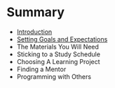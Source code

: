 # Summary

* [Introduction](README.md)
* [Setting Goals and Expectations](setting_goals_and_expectations.md)
* The Materials You Will Need
* Sticking to a Study Schedule
* Choosing A Learning Project
* Finding a Mentor
* Programming with Others

